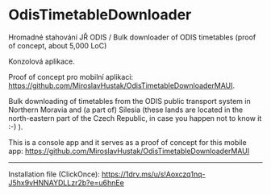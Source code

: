 # OdisTimetableDownloader

Hromadné stahování JŘ ODIS / Bulk downloader of ODIS timetables (proof of concept, about 5,000 LoC)

Konzolová aplikace.

Proof of concept pro mobilní aplikaci: https://github.com/MiroslavHustak/OdisTimetableDownloaderMAUI.


Bulk downloading of timetables from the ODIS public transport system in Northern Moravia and (a part of) Silesia (these lands are located 
in the north-eastern part of the Czech Republic, in case you happen not to know it :-) ).

This is a console app and it serves as a proof of concept for this mobile app: https://github.com/MiroslavHustak/OdisTimetableDownloaderMAUI

****************************************************************************************

Installation file (ClickOnce): https://1drv.ms/u/s!Aoxczq1nq-J5hx9vHNNAYDLLzr2b?e=u6hnEe
